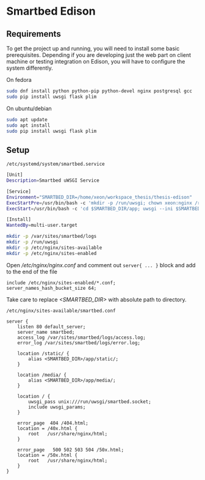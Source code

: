 # Smartbed Edison



## Requirements

To get the project up and running, you will need to install some basic prerequisites. Depending if you are developing just the web part on client machine or testing integration on Edison, you will have to configure the system differently. 

On fedora
```sh
sudo dnf install python python-pip python-devel nginx postgresql gcc
sudo pip install uwsgi flask plim
```

On ubuntu/debian
```sh
sudo apt update
sudo apt install
sudo pip install uwsgi flask plim
```

## Setup

```/etc/systemd/system/smartbed.service```
```sh
[Unit]
Description=Smartbed uWSGI Service

[Service]
Environment="SMARTBED_DIR=/home/xeon/workspace_thesis/thesis-edison"
ExecStartPre=/usr/bin/bash -c 'mkdir -p /run/uwsgi; chown xeon:nginx /run/uwsgi'
ExecStart=/usr/bin/bash -c 'cd $SMARTBED_DIR/app; uwsgi --ini $SMARTBED_DIR/app/smartbed.ini;'

[Install]
WantedBy=multi-user.target
```

```sh
mkdir -p /var/sites/smartbed/logs
mkdir -p /run/uwsgi
mkdir -p /etc/nginx/sites-available
mkdir -p /etc/nginx/sites-enabled
```

Open */etc/nginx/nginx.conf* and comment out ```server{ ... }``` block and add to the end of the file
```
include /etc/nginx/sites-enabled/*.conf;
server_names_hash_bucket_size 64;
```

Take care to replace *<SMARTBED_DIR>* with absolute path to directory.

```/etc/nginx/sites-available/smartbed.conf```
```Nginx
server {
    listen 80 default_server;
    server_name smartbed;
    access_log /var/sites/smartbed/logs/access.log;
    error_log /var/sites/smartbed/logs/error.log;

    location /static/ {
        alias <SMARTBED_DIR>/app/static/;
    }

    location /media/ {
        alias <SMARTBED_DIR>/app/media/;
    }

    location / {
        uwsgi_pass unix:///run/uwsgi/smartbed.socket;
        include uwsgi_params;
    }

    error_page  404 /404.html;
    location = /40x.html {
        root   /usr/share/nginx/html;
    }

    error_page   500 502 503 504 /50x.html;
    location = /50x.html {
        root   /usr/share/nginx/html;
    }
}
```